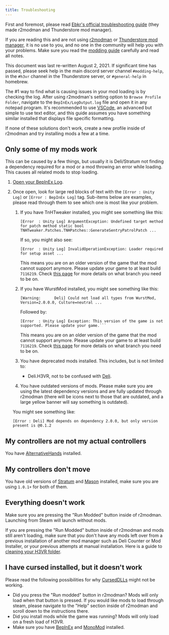 ```yaml
---
title: Troubleshooting
---
```


First and foremost, please read [Ebkr's official troubleshooting guide](https://github.com/ebkr/r2modmanPlus/wiki/Why-aren%27t-my-mods-working%3F) (they made r2modman and Thunderstore mod manager).

If you are reading this and are not using [r2modman](https://h3vr.thunderstore.io/package/ebkr/r2modman/) or [Thunderstore mod manager](https://www.overwolf.com/app/Thunderstore-Thunderstore_Mod_Manager), it is no use to you, and no one in the community will help you with your problems. Make sure you read the [modding guide](getting_started.md) carefully and read all notes.

This document was last re-written August 2, 2021. If significant time has passed, please seek help  in the main discord server channel `#modding-help`, in the `#h3vr` channel in the Thunderstore server, or `#general-help` in homebrew.

The #1 way to find what is causing issues in your mod loading is by checking the log. After using r2modman's setting option to `Browse Profile Folder`, navigate to the `BepInEx/LogOutput.log` file and open it in any notepad program. It's recommended to use [VSCode](https://code.visualstudio.com), an advanced but simple to use text editor, and this guide assumes you have something similar installed that displays file specific formatting.

If none of these solutions don't work, create a new profile inside of r2modman and try installing mods a few at a time.

## Only some of my mods work

This can be caused by a few things, but usually it is Deli/Stratum not finding a dependency required for a mod or a mod throwing an error while loading. This causes all related mods to stop loading.

1. [Open your BepInEx Log](BepInEx_log.md).
2. Once open, look for large red blocks of text with the `[Error : Unity Log]` or `[Error : BepInEx Log]` tag. Sub-items below are examples, please read through them to see which one is most like your problem.
    1. If you have TnHTweaker installed, you might see something like this:

        ```log
        [Error  : Unity Log] ArgumentException: Undefined target method for patch method static bool 
        TNHTweaker.Patches.TNHPatches::GenerateSentryPatrolPatch ...
        ```

        If so, you might also see:

        ```log
        [Error  : Unity Log] InvalidOperationException: Loader required for setup asset ...
        ```

        This means you are on an older version of the game that the mod cannot support anymore. Please update your game to at least build `7116219`. Check [this page](https://steamdb.info/app/450540/depots/) for more details on what branch you need to be on.

    2. If you have WurstMod installed, you might see something like this:

        ```log
        [Warning:      Deli] Could not load all types from WurstMod, Version=2.0.0.0, Culture=neutral ...
        ```

        Followed by:

        ```log
        [Error  : Unity Log] Exception: This version of the game is not supported. Please update your game.```
        ```

        This means you are on an older version of the game that the mod cannot support anymore. Please update your game to at least build `7116219`. Check [this page](https://steamdb.info/app/450540/depots/) for more details on what branch you need to be on.

    3. You have deprecated mods installed. This includes, but is not limited to:

        - Deli.H3VR, not to be confused with [Deli](https://h3vr.thunderstore.io/package/DeliCollective/Deli/).

    4. You have outdated versions of mods. Please make sure you are using the latest dependency versions and are fully updated through r2modman (there will be icons next to those that are outdated, and a large yellow banner will say something is outdated).

    You might see something like:

    ```log
    [Error : Deli] Mod depends on dependency 2.0.0, but only version present is @0.1.2
    ```

## My controllers are not my actual controllers

You have [AlternativeHands](https://h3vr.thunderstore.io/package/AshHat/AlternativeHands/) installed.

## My controllers don't move

You have old versions of [Stratum](https://h3vr.thunderstore.io/package/Stratum/Stratum/) and [Mason](https://h3vr.thunderstore.io/package/Stratum/Mason/) installed, make sure you are using `1.0.1+` for both of them.

## Everything doesn't work

Make sure you are pressing the "Run Modded" button inside of r2modman. Launching from Steam will launch without mods.

If you are pressing the "Run Modded" button inside of r2modman and mods still aren't loading, make sure that you don't have any mods left over from a previous installation of another mod manager such as Deli Counter or Mod Installer, or your previous attempts at manual installation. Here is a guide to [cleaning your H3VR folder](starting_fresh.md).

## I have cursed installed, but it doesn't work

Please read the following possibilities for why [CursedDLLs](https://h3vr.thunderstore.io/package/Potatoes/CursedDLLs/) might not be working.

- Did you press the "Run modded" button in r2modman? Mods will only load when that button is pressed. If you would like mods to load through steam, please navigate to the "Help" section inside of r2modman and scroll down to the instructions there.
- Did you install mods while the game was running? Mods will only load on a fresh load of H3VR.
- Make sure you have [BepInEx](https://h3vr.thunderstore.io/package/BepInEx/BepInExPack_H3VR/) and [MonoMod](https://h3vr.thunderstore.io/package/BepInEx/MonoMod_Loader/) installed.
